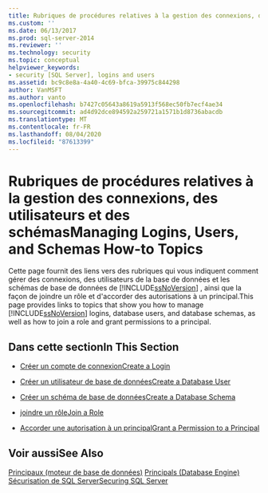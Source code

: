 ```yaml
---
title: Rubriques de procédures relatives à la gestion des connexions, des utilisateurs et des schémas | Microsoft Docs
ms.custom: ''
ms.date: 06/13/2017
ms.prod: sql-server-2014
ms.reviewer: ''
ms.technology: security
ms.topic: conceptual
helpviewer_keywords:
- security [SQL Server], logins and users
ms.assetid: bc9c8e8a-4a40-4c69-bfca-39975c844298
author: VanMSFT
ms.author: vanto
ms.openlocfilehash: b7427c05643a8619a5913f568ec50fb7ecf4ae34
ms.sourcegitcommit: ad4d92dce894592a259721a1571b1d8736abacdb
ms.translationtype: MT
ms.contentlocale: fr-FR
ms.lasthandoff: 08/04/2020
ms.locfileid: "87613399"
---
```

# <a name="managing-logins-users-and-schemas-how-to-topics"></a><span data-ttu-id="8f666-102">Rubriques de procédures relatives à la gestion des connexions, des utilisateurs et des schémas</span><span class="sxs-lookup"><span data-stu-id="8f666-102">Managing Logins, Users, and Schemas How-to Topics</span></span>
  <span data-ttu-id="8f666-103">Cette page fournit des liens vers des rubriques qui vous indiquent comment gérer des connexions, des utilisateurs de la base de données et les schémas de base de données de [!INCLUDE[ssNoVersion](../../../includes/ssnoversion-md.md)] , ainsi que la façon de joindre un rôle et d'accorder des autorisations à un principal.</span><span class="sxs-lookup"><span data-stu-id="8f666-103">This page provides links to topics that show you how to manage [!INCLUDE[ssNoVersion](../../../includes/ssnoversion-md.md)] logins, database users, and database schemas, as well as how to join a role and grant permissions to a principal.</span></span>  
  
## <a name="in-this-section"></a><span data-ttu-id="8f666-104">Dans cette section</span><span class="sxs-lookup"><span data-stu-id="8f666-104">In This Section</span></span>  
  
-   [<span data-ttu-id="8f666-105">Créer un compte de connexion</span><span class="sxs-lookup"><span data-stu-id="8f666-105">Create a Login</span></span>](create-a-login.md)  
  
-   [<span data-ttu-id="8f666-106">Créer un utilisateur de base de données</span><span class="sxs-lookup"><span data-stu-id="8f666-106">Create a Database User</span></span>](create-a-database-user.md)  
  
-   [<span data-ttu-id="8f666-107">Créer un schéma de base de données</span><span class="sxs-lookup"><span data-stu-id="8f666-107">Create a Database Schema</span></span>](create-a-database-schema.md)  
  
-   [<span data-ttu-id="8f666-108">joindre un rôle</span><span class="sxs-lookup"><span data-stu-id="8f666-108">Join a Role</span></span>](join-a-role.md)  
  
-   [<span data-ttu-id="8f666-109">Accorder une autorisation à un principal</span><span class="sxs-lookup"><span data-stu-id="8f666-109">Grant a Permission to a Principal</span></span>](grant-a-permission-to-a-principal.md)  
  
## <a name="see-also"></a><span data-ttu-id="8f666-110">Voir aussi</span><span class="sxs-lookup"><span data-stu-id="8f666-110">See Also</span></span>  
 <span data-ttu-id="8f666-111">[Principaux &#40;moteur de base de données&#41;](principals-database-engine.md) </span><span class="sxs-lookup"><span data-stu-id="8f666-111">[Principals &#40;Database Engine&#41;](principals-database-engine.md) </span></span>  
 [<span data-ttu-id="8f666-112">Sécurisation de SQL Server</span><span class="sxs-lookup"><span data-stu-id="8f666-112">Securing SQL Server</span></span>](../securing-sql-server.md)  
  
  
